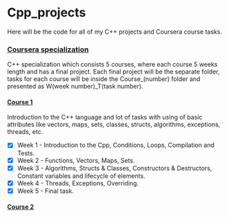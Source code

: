 # Cpp_projects

Here will be the code for all of my C++ projects and Coursera course tasks.

### [Coursera specialization](https://www.coursera.org/specializations/c-plus-plus-modern-development)

C++ specialization which consists 5 courses, where each course 5 weeks length and has a final project.
Each final project will be the separate folder, tasks for each course will be inside the Course_(number) folder and presented as W(week number)_T(task number).

#### [Course 1](https://www.coursera.org/learn/c-plus-plus-white/)

Introduction to the C++ language and lot of tasks with using of basic attributes like vectors, maps, sets, classes, structs, algorithms, exceptions, threads, etc.

 - [x] Week 1 - Introduction to the Cpp, Conditions, Loops, Compilation and Tests.
 - [x] Week 2 - Functions, Vectors, Maps, Sets.
 - [x] Week 3 - Algorithms, Structs & Classes, Constructors & Destructors, Constant variables and lifecycle of elements.
 - [x] Week 4 - Threads, Exceptions, Overriding.
 - [x] Week 5 - Final task.
 
 #### [Course 2](https://www.coursera.org/learn/c-plus-plus-yellow/)

